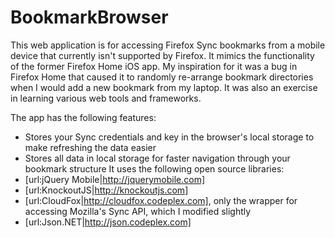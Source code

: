 BookmarkBrowser
===============
This web application is for accessing Firefox Sync bookmarks from a mobile device that currently isn't supported by Firefox. It mimics the functionality of the former Firefox Home iOS app. My inspiration for it was a bug in Firefox Home that caused it to randomly re-arrange bookmark directories when I would add a new bookmark from my laptop. It was also an exercise in learning various web tools and frameworks.

The app has the following features:
* Stores your Sync credentials and key in the browser's local storage to make refreshing the data easier
* Stores all data in local storage for faster navigation through your bookmark structure
It uses the following open source libraries:
* [url:jQuery Mobile|http://jquerymobile.com]
* [url:KnockoutJS|http://knockoutjs.com]
* [url:CloudFox|http://cloudfox.codeplex.com], only the wrapper for accessing Mozilla's Sync API, which I modified slightly
* [url:Json.NET|http://json.codeplex.com]
